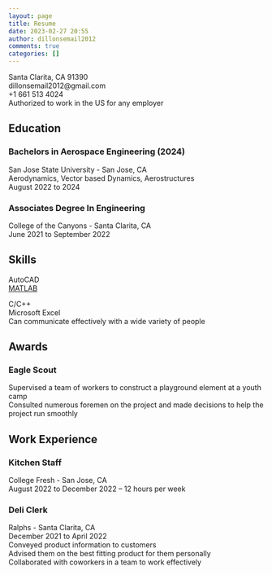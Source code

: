 ```yaml
---
layout: page
title: Resume
date: 2023-02-27 20:55
author: dillonsemail2012
comments: true
categories: []
---
```

<!-- wp:paragraph -->
<p>Santa Clarita, CA 91390<br> dillonsemail2012@gmail.com<br> +1 661 513 4024<br> Authorized to work in the US for any employer </p>
<!-- /wp:paragraph -->

<!-- wp:heading -->
<h2 class="wp-block-heading">Education</h2>
<!-- /wp:heading -->

<!-- wp:heading {"level":3} -->
<h3 class="wp-block-heading">Bachelors in Aerospace Engineering (2024)</h3>
<!-- /wp:heading -->

<!-- wp:paragraph -->
<p>San Jose State University - San Jose, CA<br> Aerodynamics, Vector based Dynamics, Aerostructures<br> August 2022 to 2024</p>
<!-- /wp:paragraph -->

<!-- wp:heading {"level":3} -->
<h3 class="wp-block-heading">Associates Degree In Engineering</h3>
<!-- /wp:heading -->

<!-- wp:paragraph -->
<p>
College of the Canyons - Santa Clarita, CA<br>
June 2021 to September 2022
	</p>
<!-- /wp:paragraph -->

<!-- wp:heading -->
<h2 class="wp-block-heading">Skills</h2>
<!-- /wp:heading -->

<!-- wp:paragraph -->
<p>AutoCAD<br> <a href="https://www.credly.com/users/dillon-smith.6c2d9a65">MATLAB</a></p>
<!-- /wp:paragraph -->

<!-- wp:block {"ref":360} /-->

<!-- wp:paragraph -->
<p> C/C++<br> Microsoft Excel<br> Can communicate effectively with a wide variety of people</p>
<!-- /wp:paragraph -->

<!-- wp:heading -->
<h2 class="wp-block-heading">Awards</h2>
<!-- /wp:heading -->

<!-- wp:heading {"level":3} -->
<h3 class="wp-block-heading">Eagle Scout</h3>
<!-- /wp:heading -->

<!-- wp:paragraph -->
<p>Supervised a team of workers to construct a playground element at a youth camp<br>
Consulted numerous foremen on the project and made decisions to help the project run smoothly
</p>
<!-- /wp:paragraph -->

<!-- wp:heading -->
<h2 class="wp-block-heading">Work Experience</h2>
<!-- /wp:heading -->

<!-- wp:heading {"level":3} -->
<h3 class="wp-block-heading">Kitchen Staff</h3>
<!-- /wp:heading -->

<!-- wp:paragraph -->
<p>
College Fresh - San Jose, CA<br>
August 2022 to December 2022 – 12 hours per week
	</p>
<!-- /wp:paragraph -->

<!-- wp:heading {"level":3} -->
<h3 class="wp-block-heading">Deli Clerk</h3>
<!-- /wp:heading -->

<!-- wp:paragraph -->
<p>
	Ralphs - Santa Clarita, CA<br>
December 2021 to April 2022<br>
Conveyed product information to customers<br>
Advised them on the best fitting product for them personally<br>
Collaborated with coworkers in a team to work effectively</p>
<!-- /wp:paragraph -->
